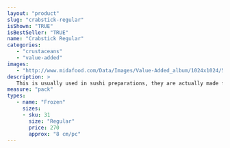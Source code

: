 ```yaml
---
layout: "product"
slug: "crabstick-regular"
isShown: "TRUE"
isBestSeller: "TRUE"
name: "Crabstick Regular"
categories:
   - "crustaceans"
   - "value-added"
images:
   - "http://www.midafood.com/Data/Images/Value-Added_album/1024x1024/54ace7995003e580.jpg"
description: >
   This is usually used in sushi preparations, they are actually made from fish good quality product should resemble and taste like real crab leg meat.
measure: "pack"
types: 
   - name: "Frozen"
     sizes: 
     - sku: 31
       size: "Regular"
       price: 270
       approx: "8 cm/pc"
---
```

